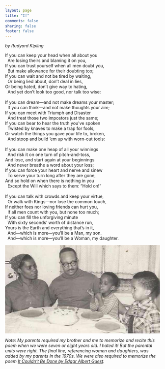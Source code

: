 ```yaml
---
layout: page
title: "If"
comments: false
sharing: false
footer: false
---
```


_by Rudyard Kipling_

If you can keep your head when all about you<br />
&#160;&#160;Are losing theirs and blaming it on you,<br />
If you can trust yourself when all men doubt you,<br />
&#160;&#160;But make allowance for their doubting too;<br />
If you can wait and not be tired by waiting,<br />
&#160;&#160;Or being lied about, don’t deal in lies,<br />
Or being hated, don’t give way to hating,<br />
&#160;&#160;And yet don’t look too good, nor talk too wise:<br />
<br />
If you can dream—and not make dreams your master;<br />
&#160;&#160;If you can think—and not make thoughts your aim;<br />
If you can meet with Triumph and Disaster<br />
&#160;&#160;And treat those two impostors just the same;<br />
If you can bear to hear the truth you've spoken<br />
&#160;&#160;Twisted by knaves to make a trap for fools,<br />
Or watch the things you gave your life to, broken,<br />
&#160;&#160;And stoop and build ’em up with worn-out tools:<br />
<br />
If you can make one heap of all your winnings<br />
&#160;&#160;And risk it on one turn of pitch-and-toss,<br />
And lose, and start again at your beginnings<br />
&#160;&#160;And never breathe a word about your loss;<br />
If you can force your heart and nerve and sinew<br />
&#160;&#160;To serve your turn long after they are gone,<br />
And so hold on when there is nothing in you<br />
&#160;&#160;Except the Will which says to them: “Hold on!”<br />
<br />
If you can talk with crowds and keep your virtue,<br />
&#160;&#160;Or walk with Kings—nor lose the common touch,<br />
If neither foes nor loving friends can hurt you,<br />
&#160;&#160;If all men count with you, but none too much;<br />
If you can fill the unforgiving minute<br />
&#160;&#160;With sixty seconds’ worth of distance run,<br />
Yours is the Earth and everything that’s in it,<br />
&#160;&#160;And—which is more—you’ll be a Man, my son.<br/>
&#160;&#160;And—which is more—you’ll be a Woman, my daughter.<br/>

<img src="/images/hightower_family.jpg" width="600" align="center" alt="Hightower Family" title="Hightower Family">

_Note: My parents required my brother and me to memorize and recite this poem when we were seven or eight years old. I hated it! But the parental units were right. The final line, referencing women and daughters, was added by my parents in the 1970s. We were also required to memorize the poem <a href="/done/">It Couldn’t Be Done by Edgar Albert Guest</a>._

